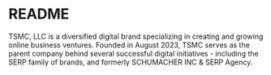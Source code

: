 # README

TSMC, LLC is a diversified digital brand specializing in creating and growing online business ventures. Founded in August 2023, TSMC serves as the parent company behind several successful digital initiatives - including the SERP family of brands, and formerly SCHUMACHER INC & SERP Agency.
